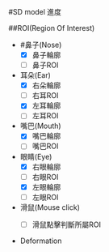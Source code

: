 #SD model 進度

##ROI(Region Of Interest)
* #鼻子(Nose)
   - [x] 鼻子輪廓
   - [ ] 鼻子ROI
* 耳朵(Ear)   
   - [x] 右朵輪廓
   - [ ] 右耳ROI
   - [x] 左耳輪廓
   - [ ] 左耳ROI
* 嘴巴(Mouth)
   - [x] 嘴巴輪廓
   - [ ] 嘴巴ROI
* 眼睛(Eye)
   - [x] 右眼輪廓
   - [ ] 右眼ROI
   - [x] 左眼輪廓    
   - [ ] 左眼ROI
* 滑鼠(Mouse click)      
   - [ ] 滑鼠點擊判斷所屬ROI


* Deformation   
  

